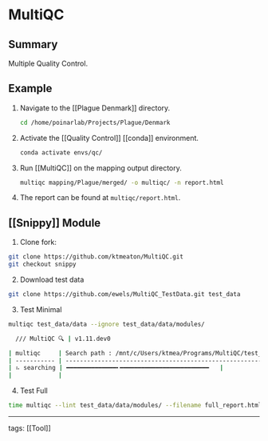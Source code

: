 # MultiQC

## Summary

Multiple Quality Control.

## Example

1. Navigate to the [[Plague Denmark]] directory.
	```bash
	cd /home/poinarlab/Projects/Plague/Denmark
	```
1. Activate the [[Quality Control]] [[conda]] environment.
	```bash
	conda activate envs/qc/
	```
1. Run [[MultiQC]] on the mapping output directory.
	```bash
	multiqc mapping/Plague/merged/ -o multiqc/ -n report.html
	```
	
1. The report can be found at ```multiqc/report.html```.


## [[Snippy]] Module

1. Clone fork:
```bash
git clone https://github.com/ktmeaton/MultiQC.git
git checkout snippy
```
2. Download test data
```bash
git clone https://github.com/ewels/MultiQC_TestData.git test_data
```
3. Test Minimal
```bash
multiqc test_data/data --ignore test_data/data/modules/

  /// MultiQC 🔍 | v1.11.dev0

| multiqc     | Search path : /mnt/c/Users/ktmea/Programs/MultiQC/test_data/data                         |
| ----------- | ---------------------------------------------------------------------------------------- |
| ⠦ searching | ━━━━━━━━━━━━━━╸━━━━━━━━━━━━━━━━━━━━━━━━━   |
|             |                                                                                          |
```
4. Test Full
```bash
time multiqc --lint test_data/data/modules/ --filename full_report.html
```

---

tags: [[Tool]]